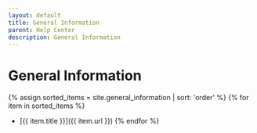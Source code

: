 ```yaml
---
layout: default
title: General Information
parent: Help Center
description: General Information
---
```


# General Information

{% assign sorted_items = site.general_information | sort: 'order' %}
{% for item in sorted_items %}
- [{{ item.title }}]({{ item.url }})
{% endfor %}
